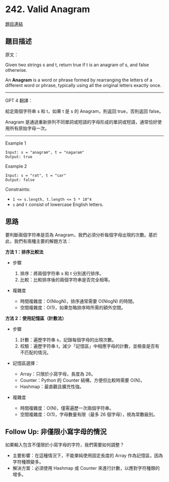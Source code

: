 # 242. Valid Anagram
[題目連結](https://leetcode.com/problems/valid-anagram/)

## 題目描述
原文：

Given two strings s and t, return true if t is an anagram of s, and false otherwise.

An **Anagram** is a word or phrase formed by rearranging the letters of a different word or phrase, typically using all the original letters exactly once.

----

GPT 4 翻譯：

給定兩個字符串 s 和 t，如果 t 是 s 的 Anagram，則返回 true，否則返回 false。

Anagram 是通過重新排列不同單詞或短語的字母形成的單詞或短語，通常恰好使用所有原始字母一次。

----

Example 1
```
Input: s = "anagram", t = "nagaram"
Output: true
```

Example 2
```
Input: s = "rat", t = "car"
Output: false
```


Constraints:

* `1 <= s.length, t.length <= 5 * 10^4`
* `s` and `t` consist of lowercase English letters.

## 思路

要判斷兩個字符串是否為 Anagram，我們必須分析每個字母出現的次數。基於此，我們有兩種主要的解題方法：

**方法 1：排序比較法**

* 步驟
    1. 排序：將兩個字符串 s 和 t 分別進行排序。
    2. 比較：比較排序後的兩個字符串是否完全相等。

* 複雜度
    * 時間複雜度：O(NlogN)，排序通常需要 O(NlogN) 的時間。
    * 空間複雜度：O(1)，如果忽略排序時所需的額外空間。


**方法 2：使用記憶區（計數法）**

* 步驟
    1. 計數：遍歷字符串 s，記錄每個字母的出現次數。
    2. 校驗：遍歷字符串 t，減少「記憶區」中相應字母的計數，並檢查是否有不匹配的情況。

* 記憶區選擇：
    * Array：只限於小寫字母，長度為 26。
    * Counter：Python 的 Counter 結構，方便但比較時需要 O(N)。
    * Hashmap：最直觀且擴充性強。

* 複雜度
    * 時間複雜度：O(N)，僅需遍歷一次兩個字符串。
    * 空間複雜度：O(1)，字母數量有限（最多 26 個字母），視為常數級別。


## Follow Up: 非僅限小寫字母的情況

如果輸入包含不僅限於小寫字母的字符，我們需要如何調整？

* 主要影響：在這種情況下，不能單純使用固定長度的 Array 作為記憶區，因為字符種類變多。
* 解決方案：必須使用 Hashmap 或 Counter 來進行計數，以應對字符種類的增多。